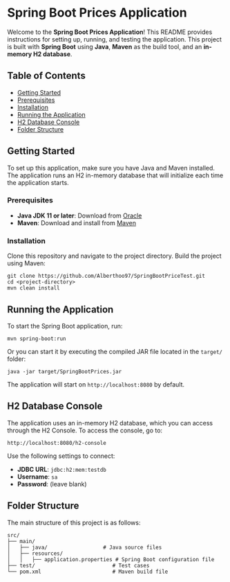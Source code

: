 <!DOCTYPE html>
<html lang="en">
<body>

<h1>Spring Boot Prices Application</h1>

<p>Welcome to the <strong>Spring Boot Prices Application</strong>! This README provides instructions for setting up, running, and testing the application. This project is built with <strong>Spring Boot</strong> using <strong>Java</strong>, <strong>Maven</strong> as the build tool, and an <strong>in-memory H2 database</strong>.</p>

<h2>Table of Contents</h2>
<ul>
  <li><a href="#getting-started">Getting Started</a></li>
  <li><a href="#prerequisites">Prerequisites</a></li>
  <li><a href="#installation">Installation</a></li>
  <li><a href="#running-the-application">Running the Application</a></li>
  <li><a href="#h2-database-console">H2 Database Console</a></li>
  <li><a href="#folder-structure">Folder Structure</a></li>
</ul>

<h2 id="getting-started">Getting Started</h2>
<p>To set up this application, make sure you have Java and Maven installed. The application runs an H2 in-memory database that will initialize each time the application starts.</p>

<h3 id="prerequisites">Prerequisites</h3>
<ul>
  <li><strong>Java JDK 11 or later</strong>: Download from <a href="https://www.oracle.com/java/technologies/javase-downloads.html">Oracle</a></li>
  <li><strong>Maven</strong>: Download and install from <a href="https://maven.apache.org/download.cgi">Maven</a></li>
</ul>

<h3 id="installation">Installation</h3>
<p>Clone this repository and navigate to the project directory. Build the project using Maven:</p>
<pre><code>git clone https://github.com/Alberthoo97/SpringBootPriceTest.git
cd &lt;project-directory&gt;
mvn clean install</code></pre>

<h2 id="running-the-application">Running the Application</h2>
<p>To start the Spring Boot application, run:</p>
<pre><code>mvn spring-boot:run</code></pre>
<p>Or you can start it by executing the compiled JAR file located in the <code>target/</code> folder:</p>
<pre><code>java -jar target/SpringBootPrices.jar</code></pre>

<p>The application will start on <code>http://localhost:8080</code> by default.</p>

<h2 id="h2-database-console">H2 Database Console</h2>
<p>The application uses an in-memory H2 database, which you can access through the H2 Console. To access the console, go to:</p>
<p><code>http://localhost:8080/h2-console</code></p>
<p>Use the following settings to connect:</p>
<ul>
  <li><strong>JDBC URL</strong>: <code>jdbc:h2:mem:testdb</code></li>
  <li><strong>Username</strong>: <code>sa</code></li>
  <li><strong>Password</strong>: (leave blank)</li>
</ul>

<h2 id="folder-structure">Folder Structure</h2>
<p>The main structure of this project is as follows:</p>
<pre><code>src/
├── main/
│   ├── java/                  # Java source files
│   ├── resources/
│   │   ├── application.properties # Spring Boot configuration file
├── test/                         # Test cases
└── pom.xml                       # Maven build file</code></pre>

</body>
</html>
